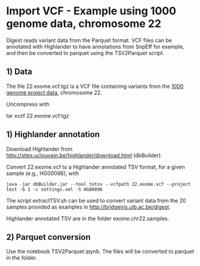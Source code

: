 # Import VCF - Example using 1000 genome data, chromosome 22

Digest reads variant data from the Parquet format. VCF files can be annotated with Highlander to have annotations from SnpEff for example, and then be converted to parquet using the TSV2Parquet script.

## 1) Data

The file 22.exome.vcf.tgz is a VCF file containing variants from the [1000 genome project data](ftp://ftp.1000genomes.ebi.ac.uk/vol1/ftp/release/20130502/), chromosome 22. 

Uncompress with 

 tar xvzf 22.exome.vcf.tgz

## 1) Highlander annotation

Download Highlander from http://sites.uclouvain.be/highlander/download.html (dbBuilder).

Convert 22.exome.vcf to a Highlander annotated TSV format, for a given sample (e.g., HG00096), with

```
java -jar dbBuilder.jar --tool totsv --vcfpath 22.exome.vcf --project test -b 1 -c settings.xml -S HG00096
```

The script extractTSV.sh can be used to convert variant data from the 20 samples provided as examples in http://bridgeiris.ulb.ac.be/digest.

Highlander annotated TSV are in the folder exome.chr22.samples.

## 2) Parquet conversion

Use the notebook TSV2Parquet.ipynb. The files will be converted to parquet in the  folder.
